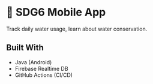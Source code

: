 # 📱 SDG6 Mobile App

Track daily water usage, learn about water conservation.

## Built With
- Java (Android)
- Firebase Realtime DB
- GitHub Actions (CI/CD)

